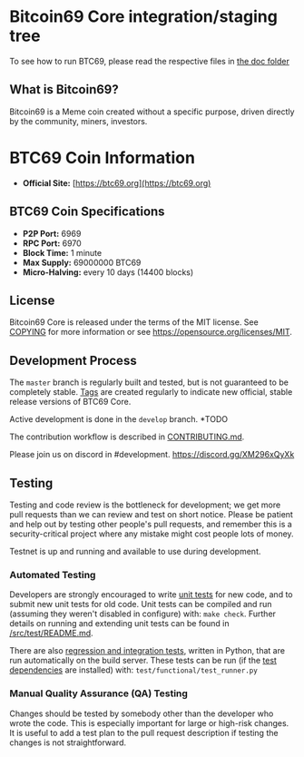 Bitcoin69 Core integration/staging tree
=====================================

To see how to run BTC69, please read the respective files in [the doc folder](doc)

What is Bitcoin69?
----------------

Bitcoin69 is a Meme coin created without a specific purpose, driven directly by the community, miners, investors.

# BTC69 Coin Information

- **Official Site:** [https://btc69.org](https://btc69.org)

## BTC69 Coin Specifications

- **P2P Port:** 6969
- **RPC Port:** 6970
- **Block Time:** 1 minute
- **Max Supply:** 69000000 BTC69 
- **Micro-Halving:** every 10 days (14400 blocks)


License
-------

Bitcoin69 Core is released under the terms of the MIT license. See [COPYING](COPYING) for more information or see https://opensource.org/licenses/MIT.

Development Process
-------------------

The `master` branch is regularly built and tested, but is not guaranteed to be
completely stable. [Tags](TODO) are created
regularly to indicate new official, stable release versions of BTC69 Core.

Active development is done in the `develop` branch.  *TODO

The contribution workflow is described in [CONTRIBUTING.md](CONTRIBUTING.md).

Please join us on discord in #development. https://discord.gg/XM296xQyXk

Testing
-------

Testing and code review is the bottleneck for development; we get more pull
requests than we can review and test on short notice. Please be patient and help out by testing
other people's pull requests, and remember this is a security-critical project where any mistake might cost people
lots of money.

Testnet is up and running and available to use during development.

### Automated Testing

Developers are strongly encouraged to write [unit tests](src/test/README.md) for new code, and to
submit new unit tests for old code. Unit tests can be compiled and run
(assuming they weren't disabled in configure) with: `make check`. Further details on running
and extending unit tests can be found in [/src/test/README.md](/src/test/README.md).

There are also [regression and integration tests](/test), written
in Python, that are run automatically on the build server.
These tests can be run (if the [test dependencies](/test) are installed) with: `test/functional/test_runner.py`


### Manual Quality Assurance (QA) Testing

Changes should be tested by somebody other than the developer who wrote the
code. This is especially important for large or high-risk changes. It is useful
to add a test plan to the pull request description if testing the changes is
not straightforward.



